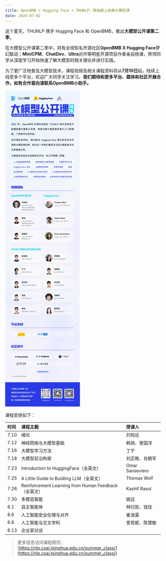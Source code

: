 ```yaml
---
title: OpenBMB × Hugging Face × THUNLP，联袂献上经典大模型课
date: 2024-07-02
---
```


这个夏天，THUNLP 携手 Hugging Face 和 OpenBMB，推出**大模型公开课第二季**。

在大模型公开课第二季中，将有全球知名开源社区**OpenBMB X Hugging Face**梦幻联动；**MiniCPM**、**ChatDev**、**Ultra**对齐等明星开源项目作者亲自授课，带领同学从深度学习开始快速了解大模型的相关理论并进行实践。

为了更广泛地普及大模型技术，课程视频及相关课程资料将从**7月10日**起，陆续上线至多个平台，欢迎广大同学关注学习。**我们期待和更多平台、媒体和社区开展合作，如有合作意向请联系OpenBMB小助手。**

![](/images/courses/thunlp_openbmb.png)

课程安排如下：

| 时间 | 课程主题 | 授课人 |
|:----|:----|:----|
| 7.10 | 绪论 | 刘知远 |
| 7.12 | 神经网络与大模型基础 | 韩旭、曾国洋 |
| 7.16 | 大模型学习方法 | 丁宁 |
| 7.18 | 大模型前沿构架  | 刘正皓、肖朝军 |
| 7.23 | Introduction to HuggingFace（全英文） | Omar Sanseviero |
| 7.25 | A Little Guide to Buidling LLM（全英文） | Thomas Wolf |
| 7.26 | Reinforcement Learning from Human Feedback（全英文） | Kashif Rasul |
| 7.30 | 多模态智能 | 姚远 |
| 8.1 | 自主智能体 | 林衍凯、钱忱 |
| 8.6 | 人工智能安全伦理与对齐 | 崔淦渠 |
| 8.8 | 人工智能与交叉学科 | 曾哲妮、陈慧敏 |
| 8.13 | 企业家对谈 | |

> 更多信息访问课程网页: [https://nlp.csai.tsinghua.edu.cn/summer_class/](https://nlp.csai.tsinghua.edu.cn/summer_class/)
